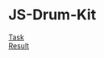 # JS-Drum-Kit 
[Task](https://github.com/rolling-scopes-school/tasks/blob/master/tasks/stage-0/projects.md#task-4-drum-kit-20)  
[Result](https://andyqa.github.io/JS-Drum-Kit/)  

